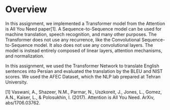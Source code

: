 # Overview
In this assignment, we implemented a Transformer model from the Attention is All You Need paper[1]. A Sequence-to-Sequence model can be used for machine translation, speech recognition, and many other purposes. The Transformer does not use any recurrence, like the Convolutional Sequence-to-Sequence model. It also does not use any convolutional layers. The model is instead entirely composed of linear layers, attention mechanisms, and normalization.

In this assignment, we used the Transformer Network to translate English sentences into Persian and evaluated the translation by the BLEU and NIST scores. We used the AFEC Dataset, which the NLP lab prepared at Tehran University. 

[1] Vaswani, A., Shazeer, N.M., Parmar, N., Uszkoreit, J., Jones, L., Gomez, A.N., Kaiser, L., & Polosukhin, I. (2017). Attention is All You Need. ArXiv, abs/1706.03762. 

